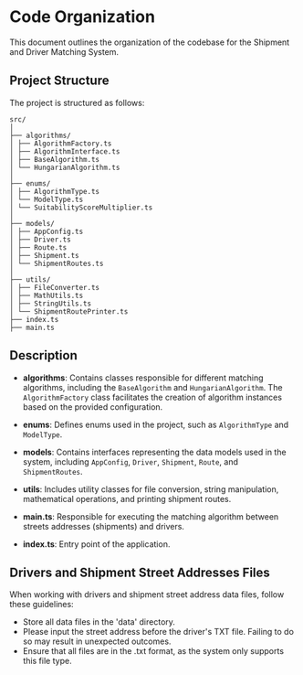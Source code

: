 # Code Organization

This document outlines the organization of the codebase for the Shipment and Driver Matching System.

## Project Structure

The project is structured as follows:

```
src/
│
├── algorithms/
│ ├── AlgorithmFactory.ts
│ ├── AlgorithmInterface.ts
│ ├── BaseAlgorithm.ts
│ └── HungarianAlgorithm.ts
│
├── enums/
│ ├── AlgorithmType.ts
│ └── ModelType.ts
│ └── SuitabilityScoreMultiplier.ts
│
├── models/
│ ├── AppConfig.ts
│ ├── Driver.ts
│ ├── Route.ts
│ ├── Shipment.ts
│ └── ShipmentRoutes.ts
│
├── utils/
│ ├── FileConverter.ts
│ ├── MathUtils.ts
│ ├── StringUtils.ts
│ └── ShipmentRoutePrinter.ts
├── index.ts
├── main.ts
```

## Description

- **algorithms**: Contains classes responsible for different matching algorithms, including the `BaseAlgorithm` and `HungarianAlgorithm`. The `AlgorithmFactory` class facilitates the creation of algorithm instances based on the provided configuration.

- **enums**: Defines enums used in the project, such as `AlgorithmType` and `ModelType`.

- **models**: Contains interfaces representing the data models used in the system, including `AppConfig`, `Driver`, `Shipment`, `Route`, and `ShipmentRoutes`.

- **utils**: Includes utility classes for file conversion, string manipulation, mathematical operations, and printing shipment routes.

- **main.ts**: Responsible for executing the matching algorithm between streets addresses (shipments) and drivers.

- **index.ts**: Entry point of the application.

## Drivers and Shipment Street Addresses Files

When working with drivers and shipment street address data files, follow these guidelines:

- Store all data files in the 'data' directory.
- Please input the street address before the driver's TXT file. Failing to do so may result in unexpected outcomes.
- Ensure that all files are in the .txt format, as the system only supports this file type.
